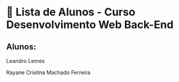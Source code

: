# 📜 Lista de Alunos - Curso Desenvolvimento Web Back-End

## Alunos:
Leandro Lemes

Rayane Crisitna Machado Ferreira



